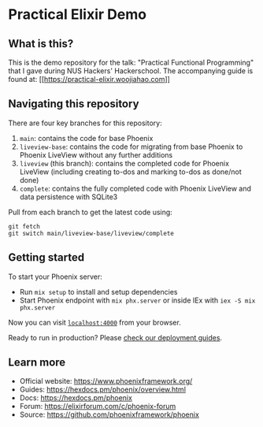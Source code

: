 # Practical Elixir Demo

## What is this?

This is the demo repository for the talk: "Practical Functional Programming" that I gave during
NUS Hackers' Hackerschool. The accompanying guide is found at:
[[https://practical-elixir.woojiahao.com]]

## Navigating this repository

There are four key branches for this repository:

1. `main`: contains the code for base Phoenix
2. `liveview-base`: contains the code for migrating from base Phoenix to Phoenix LiveView without
   any further additions
3. `liveview` (this branch): contains the completed code for Phoenix LiveView (including creating
   to-dos and marking to-dos as done/not done)
4. `complete`: contains the fully completed code with Phoenix LiveView and data persistence with
   SQLite3

Pull from each branch to get the latest code using:

```
git fetch
git switch main/liveview-base/liveview/complete
```

## Getting started

To start your Phoenix server:

  * Run `mix setup` to install and setup dependencies
  * Start Phoenix endpoint with `mix phx.server` or inside IEx with `iex -S mix phx.server`

Now you can visit [`localhost:4000`](http://localhost:4000) from your browser.

Ready to run in production? Please [check our deployment guides](https://hexdocs.pm/phoenix/deployment.html).

## Learn more

  * Official website: https://www.phoenixframework.org/
  * Guides: https://hexdocs.pm/phoenix/overview.html
  * Docs: https://hexdocs.pm/phoenix
  * Forum: https://elixirforum.com/c/phoenix-forum
  * Source: https://github.com/phoenixframework/phoenix